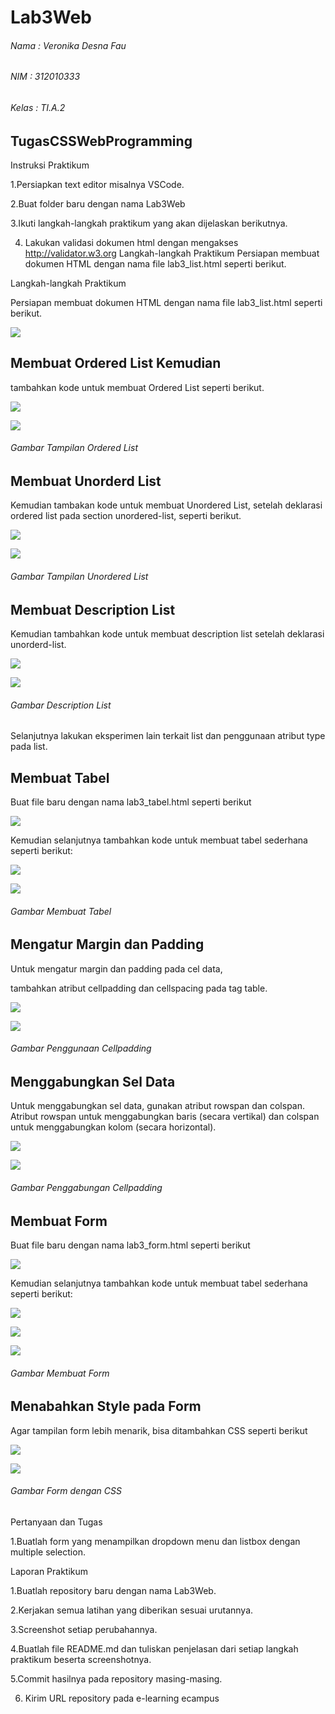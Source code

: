 # Lab3Web
###### Nama : Veronika Desna Fau
###### NIM : 312010333
###### Kelas : TI.A.2

## TugasCSSWebProgramming



Instruksi Praktikum 

1.Persiapkan text editor misalnya VSCode. 

2.Buat folder baru dengan nama Lab3Web 

3.Ikuti langkah-langkah praktikum yang akan dijelaskan berikutnya.

4. Lakukan validasi dokumen html dengan mengakses http://validator.w3.org Langkah-langkah Praktikum Persiapan membuat dokumen HTML dengan nama file lab3_list.html seperti berikut. 

Langkah-langkah Praktikum 

Persiapan membuat dokumen HTML dengan nama file lab3_list.html seperti berikut.

![](images/1%20first.png)

## Membuat Ordered List Kemudian 

tambahkan kode untuk membuat Ordered List seperti berikut.

![](images/2%20second.png)



![](images/membuat%20list.jpg)

###### Gambar Tampilan Ordered List

## Membuat Unorderd List 

Kemudian tambakan kode untuk membuat Unordered List, setelah deklarasi ordered list pada section unordered-list, seperti berikut.


![](images/3%20third.png)

![](images/unorder%20list.jpg)

###### Gambar Tampilan Unordered List

## Membuat Description List 

Kemudian tambahkan kode untuk membuat description list setelah deklarasi unorderd-list.

![](images/4%20four.png)

![](images/description%20list.jpg)

###### Gambar Description List

Selanjutnya lakukan eksperimen lain terkait list dan penggunaan atribut type pada list. 

## Membuat Tabel 

Buat file baru dengan nama lab3_tabel.html seperti berikut

![](images/5%20five.png)

Kemudian selanjutnya tambahkan kode untuk membuat tabel sederhana seperti berikut:

![](images/6%20six.png)

![](images/membuat%20table.jpg)

###### Gambar Membuat Tabel

## Mengatur Margin dan Padding 

Untuk mengatur margin dan padding pada cel data, 

tambahkan atribut cellpadding dan cellspacing pada tag table.

![](images/7%20seven.png)


![](images/cell%20padding.jpg)

###### Gambar Penggunaan Cellpadding

## Menggabungkan Sel Data 
Untuk menggabungkan sel data, gunakan atribut rowspan dan colspan. Atribut rowspan untuk menggabungkan baris (secara vertikal) dan colspan untuk menggabungkan kolom (secara horizontal).

![](images/8%20eight.png)

![](images/penggabungan%20cell.jpg)

###### Gambar Penggabungan Cellpadding

## Membuat Form 

Buat file baru dengan nama lab3_form.html seperti berikut

![](images/9%20nine.png)


Kemudian selanjutnya tambahkan kode untuk membuat tabel sederhana seperti berikut:

![](images/10%20ten.png)

![](images/11%20eleven.png)

![](images/membuat%20form.jpg)

###### Gambar Membuat Form

## Menabahkan Style pada Form 

Agar tampilan form lebih menarik, bisa ditambahkan CSS seperti berikut

![](images/12%20twelve.png)

![](images/form%20CSS.jpg)

###### Gambar Form dengan CSS

Pertanyaan dan Tugas

1.Buatlah form yang menampilkan dropdown menu dan listbox dengan multiple selection. 

Laporan Praktikum 

1.Buatlah repository baru dengan nama Lab3Web. 

2.Kerjakan semua latihan yang diberikan sesuai urutannya. 

3.Screenshot setiap perubahannya. 

4.Buatlah file README.md dan tuliskan penjelasan dari setiap langkah praktikum beserta screenshotnya. 

5.Commit hasilnya pada repository masing-masing. 

6. Kirim URL repository pada e-learning ecampus
